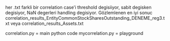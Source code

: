 her .txt farkli bir correlation case'i threshold degisiiyor, sabit degisken degisiyor, NaN degerleri handling degisiyor. 
Gözlemlenen en iyi sonuc correlation_results_EntityCommonStockSharesOutstanding_DENEME_reg3.txt veya correlation_results_Assets.txt

correlation.py = main python code
mycorrelation.py = playground
